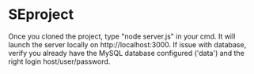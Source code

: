 # SEproject
Once you cloned the project, type "node server.js" in your cmd. It will launch the server locally on http://localhost:3000.
If issue with database, verify you already have the MySQL database configured ('data') and the right login host/user/password.
